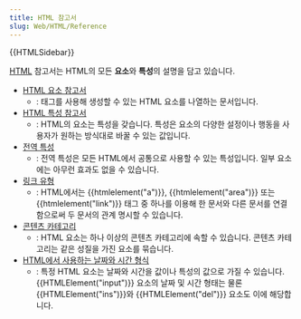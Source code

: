 ```yaml
---
title: HTML 참고서
slug: Web/HTML/Reference
---
```


{{HTMLSidebar}}

[HTML](/ko/docs/Web/HTML) 참고서는 HTML의 모든 **요소**와 **특성**의 설명을 담고 있습니다.

- [HTML 요소 참고서](/ko/docs/Web/HTML/Element)
  - : 태그를 사용해 생성할 수 있는 HTML 요소를 나열하는 문서입니다.
- [HTML 특성 참고서](/ko/docs/Web/HTML/Attributes)
  - : HTML의 요소는 특성을 갖습니다. 특성은 요소의 다양한 설정이나 행동을 사용자가 원하는 방식대로 바꿀 수 있는 값입니다.
- [전역 특성](/ko/docs/Web/HTML/Global_attributes)
  - : 전역 특성은 모든 HTML에서 공통으로 사용할 수 있는 특성입니다. 일부 요소에는 아무런 효과도 없을 수 있습니다.
- [링크 유형](/ko/docs/Web/HTML/Link_types)
  - : HTML에서는 {{htmlelement("a")}}, {{htmlelement("area")}} 또는 {{htmlelement("link")}} 태그 중 하나를 이용해 한 문서와 다른 문서를 연결함으로써 두 문서의 관계 명시할 수 있습니다.
- [콘텐츠 카테고리](/ko/docs/Web/Guide/HTML/Content_categories)
  - : HTML 요소는 하나 이상의 콘텐츠 카테고리에 속할 수 있습니다. 콘텐츠 카테고리는 같은 성질을 가진 요소를 묶습니다.
- [HTML에서 사용하는 날짜와 시간 형식](/ko/docs/Web/HTML/Date_and_time_formats)
  - : 특정 HTML 요소는 날짜와 시간을 값이나 특성의 값으로 가질 수 있습니다. {{HTMLElement("input")}} 요소의 날짜 및 시간 형태는 물론 {{HTMLElement("ins")}}와 {{HTMLElement("del")}} 요소도 이에 해당합니다.

